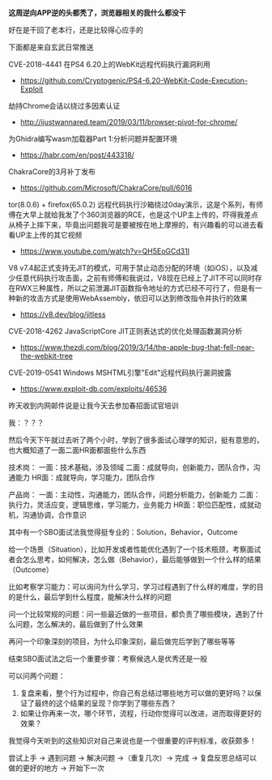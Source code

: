 **这周逆向APP逆的头都秃了，浏览器相关的我什么都没干**

好在是干回了老本行，还是比较得心应手的

下面都是来自玄武日常推送

CVE-2018-4441 在PS4 6.20上的WebKit远程代码执行漏洞利用
- https://github.com/Cryptogenic/PS4-6.20-WebKit-Code-Execution-Exploit

劫持Chrome会话以绕过多因素认证
- http://ijustwannared.team/2019/03/11/browser-pivot-for-chrome/

为Ghidra编写wasm加载器Part 1:分析问题并配置环境
- https://habr.com/en/post/443318/

ChakraCore的3月补丁发布
- https://github.com/Microsoft/ChakraCore/pull/6016

tor(8.0.6) + firefox(65.0.2) 远程代码执行沙箱绕过0day演示，这是个系列，有师傅在大早上就给我发了个360浏览器的RCE，也是这个UP主上传的，吓得我差点从椅子上摔下来，毕竟出问题我可是要被按在地上摩擦的，有兴趣看的可以进去看看UP主上传的其它视频
- https://www.youtube.com/watch?v=QH5EoGCd31I

V8 v7.4起正式支持无JIT的模式，可用于禁止动态分配的环境（如iOS），以及减少任意代码执行攻击面，之前有师傅和我说过，V8现在已经上了JIT不可以同时存在RWX三种属性，所以之前泄漏JIT函数指令地址的方式已经不可行了，但是有一种新的攻击方式是使用WebAssembly，依旧可以达到修改指令并执行的效果
- https://v8.dev/blog/jitless

CVE-2018-4262 JavaScriptCore JIT正则表达式的优化处理函数漏洞分析
- https://www.thezdi.com/blog/2019/3/14/the-apple-bug-that-fell-near-the-webkit-tree

CVE-2019-0541 Windows MSHTML引擎"Edit"远程代码执行漏洞披露
- https://www.exploit-db.com/exploits/46536

昨天收到内网邮件说是让我今天去参加春招面试官培训

我：？？？

然后今天下午就过去听了两个小时，学到了很多面试心理学的知识，挺有意思的，也大概知道了一面二面HR面都面些什么东西

技术岗：
一面：技术基础，涉及领域
二面：成就导向，创新能力，团队合作，沟通能力
HR面：成就导向，学习能力，团队合作

产品岗：
一面：主动性，沟通能力，团队合作，问题分析能力，创新能力
二面：执行力，灵活应变，逻辑思维，学习能力，业务能力
HR面：职位匹配性，成就动机，沟通协调，合作意识

其中有一个SBO面试法我觉得挺专业的：Solution，Behavior，Outcome

给一个场景（Situation），比如开发或者性能优化遇到了一个技术瓶颈，考察面试者会怎么思考，如何解决，怎么做（Behavior），最后能够做到一个什么样的结果（Outcome）

比如考察学习能力：可以询问为什么学习，学习过程遇到了什么样的难度，学的目的是什么，最后学到什么程度，能解决什么样的问题

问一个比较常规的问题：问一些最近做的一些项目，都负责了哪些模块，遇到了什么问题，怎么解决的，最后做到了什么效果

再问一个印象深刻的项目，为什么印象深刻，最后做完后学到了哪些等等

结束SBO面试法之后一个重要步骤：考察候选人是优秀还是一般

可以问两个问题：

1. 复盘来看，整个行为过程中，你自己有总结过哪些地方可以做的更好吗？以保证了最终的这个结果的呈现？你学到了哪些东西？
2. 如果让你再来一次，哪个环节，流程，行动你觉得可以改进，进而取得更好的效果？

我觉得今天听到的这些知识对自己来说也是一个很重要的评判标准，收获颇多！

尝试上手 -> 遇到问题 -> 解决问题 ->（重复几次）-> 完成 -> 复盘反思总结可以做的更好的地方 -> 开始下一次